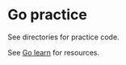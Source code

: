 # Go practice

See directories for practice code.

See [Go learn](https://github.com/BrianSigafoos/go_learn) for resources.
